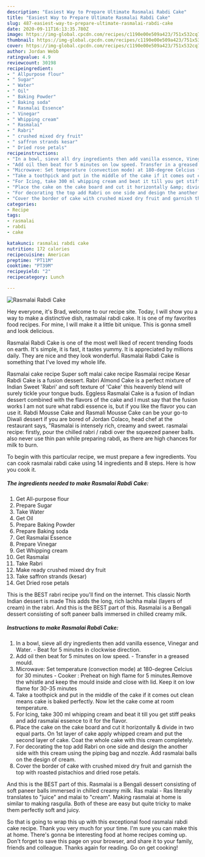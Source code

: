 ```yaml
---
description: "Easiest Way to Prepare Ultimate Rasmalai Rabdi Cake"
title: "Easiest Way to Prepare Ultimate Rasmalai Rabdi Cake"
slug: 487-easiest-way-to-prepare-ultimate-rasmalai-rabdi-cake
date: 2020-09-11T16:13:35.780Z
image: https://img-global.cpcdn.com/recipes/c1190e00e509a423/751x532cq70/rasmalai-rabdi-cake-recipe-main-photo.jpg
thumbnail: https://img-global.cpcdn.com/recipes/c1190e00e509a423/751x532cq70/rasmalai-rabdi-cake-recipe-main-photo.jpg
cover: https://img-global.cpcdn.com/recipes/c1190e00e509a423/751x532cq70/rasmalai-rabdi-cake-recipe-main-photo.jpg
author: Jordan Webb
ratingvalue: 4.9
reviewcount: 30198
recipeingredient:
- " Allpurpose flour"
- " Sugar"
- " Water"
- " Oil"
- " Baking Powder"
- " Baking soda"
- " Rasmalai Essence"
- " Vinegar"
- " Whipping cream"
- " Rasmalai"
- " Rabri"
- " crushed mixed dry fruit"
- " saffron strands kesar"
- " Dried rose petals"
recipeinstructions:
- "In a bowl, sieve all dry ingredients then add vanilla essence, Vinegar and Water. Beat for 5 minutes in clockwise direction."
- "Add oil then beat for 5 minutes on low speed. Transfer in a greased mould."
- "Microwave: Set temperature (convection mode) at 180-degree Celcius for 30 minutes  Cooker : Preheat on high flame for 5 minutes.Remove the whistle and keep the mould inside and close with lid. Keep it on low flame for 30-35 minutes"
- "Take a toothpick and put in the middle of the cake if it comes out clean means cake is baked perfectly. Now let the cake come at room temperature."
- "For Icing, take 300 ml whipping cream and beat it till you get stiff peaks and add rasmalai essence to it for the flavor."
- "Place the cake on the cake board and cut it horizontally &amp; divide in two equal parts. On 1st layer of cake apply whipped cream and put the second layer of cake. Coat the whole cake with this cream completely."
- "For decorating the top add Rabri on one side and design the another side with this cream using the piping bag and nozzle. Add rasmalai balls on the design of cream."
- "Cover the border of cake with crushed mixed dry fruit and garnish the top with roasted pistachios and dried rose petals."
categories:
- Recipe
tags:
- rasmalai
- rabdi
- cake

katakunci: rasmalai rabdi cake 
nutrition: 172 calories
recipecuisine: American
preptime: "PT11M"
cooktime: "PT39M"
recipeyield: "2"
recipecategory: Lunch

---
```



![Rasmalai Rabdi Cake](https://img-global.cpcdn.com/recipes/c1190e00e509a423/751x532cq70/rasmalai-rabdi-cake-recipe-main-photo.jpg)

Hey everyone, it's Brad, welcome to our recipe site. Today, I will show you a way to make a distinctive dish, rasmalai rabdi cake. It is one of my favorites food recipes. For mine, I will make it a little bit unique. This is gonna smell and look delicious.

Rasmalai Rabdi Cake is one of the most well liked of recent trending foods on earth. It's simple, it is fast, it tastes yummy. It is appreciated by millions daily. They are nice and they look wonderful. Rasmalai Rabdi Cake is something that I've loved my whole life.

Rasmalai cake recipe Super soft malai cake recipe Rasmalai recipe Kesar Rabdi Cake is a fusion dessert. Rabri Almond Cake is a perfect mixture of Indian Sweet &#39;Rabri&#39; and soft texture of &#39;Cake&#39; this heavenly blend will surely tickle your tongue buds. Eggless Rasmalai Cake is a fusion of Indian dessert combined with the flavors of the cake and I must say that the fusion works I am not sure what rabdi essence is, but if you like the flavor you can use it. Rabdi Mousse Cake and Rasmali Mousse Cake can be your go-to Diwali dessert if you are bored of Jordan Colaco, head chef at the restaurant says, &#34;Rasmalai is intensely rich, creamy and sweet. rasmalai recipe: firstly, pour the chilled rabri / rabdi over the squeezed paneer balls. also never use thin pan while preparing rabdi, as there are high chances for milk to burn.


To begin with this particular recipe, we must prepare a few ingredients. You can cook rasmalai rabdi cake using 14 ingredients and 8 steps. Here is how you cook it.

<!--inarticleads1-->

##### The ingredients needed to make Rasmalai Rabdi Cake:

1. Get  All-purpose flour
1. Prepare  Sugar
1. Take  Water
1. Get  Oil
1. Prepare  Baking Powder
1. Prepare  Baking soda
1. Get  Rasmalai Essence
1. Prepare  Vinegar
1. Get  Whipping cream
1. Get  Rasmalai
1. Take  Rabri
1. Make ready  crushed mixed dry fruit
1. Take  saffron strands (kesar)
1. Get  Dried rose petals


This is the BEST rabri recipe you&#39;ll find on the internet. This classic North Indian dessert is made This adds the long, rich lachha malai (layers of cream) in the rabri. And this is the BEST part of this. Rasmalai is a Bengali dessert consisting of soft paneer balls immersed in chilled creamy milk. 

<!--inarticleads2-->

##### Instructions to make Rasmalai Rabdi Cake:

1. In a bowl, sieve all dry ingredients then add vanilla essence, Vinegar and Water. - Beat for 5 minutes in clockwise direction.
1. Add oil then beat for 5 minutes on low speed. - Transfer in a greased mould.
1. Microwave: Set temperature (convection mode) at 180-degree Celcius for 30 minutes  - Cooker : Preheat on high flame for 5 minutes.Remove the whistle and keep the mould inside and close with lid. Keep it on low flame for 30-35 minutes
1. Take a toothpick and put in the middle of the cake if it comes out clean means cake is baked perfectly. Now let the cake come at room temperature.
1. For Icing, take 300 ml whipping cream and beat it till you get stiff peaks and add rasmalai essence to it for the flavor.
1. Place the cake on the cake board and cut it horizontally &amp; divide in two equal parts. On 1st layer of cake apply whipped cream and put the second layer of cake. Coat the whole cake with this cream completely.
1. For decorating the top add Rabri on one side and design the another side with this cream using the piping bag and nozzle. Add rasmalai balls on the design of cream.
1. Cover the border of cake with crushed mixed dry fruit and garnish the top with roasted pistachios and dried rose petals.


And this is the BEST part of this. Rasmalai is a Bengali dessert consisting of soft paneer balls immersed in chilled creamy milk. Ras malai - Ras literally translates to &#34;juice&#34; and malai to &#34;cream&#34;. Making rasmalai at home is similar to making rasgulla. Both of these are easy but quite tricky to make them perfectly soft and juicy. 

So that is going to wrap this up with this exceptional food rasmalai rabdi cake recipe. Thank you very much for your time. I'm sure you can make this at home. There's gonna be interesting food at home recipes coming up. Don't forget to save this page on your browser, and share it to your family, friends and colleague. Thanks again for reading. Go on get cooking!
